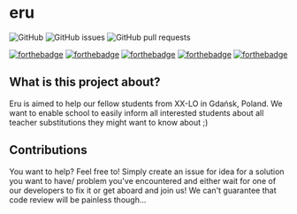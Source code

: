 # eru

![GitHub](https://img.shields.io/github/license/xxlo-devs/eru?style=for-the-badge)
![GitHub issues](https://img.shields.io/github/issues/xxlo-devs/eru?style=for-the-badge)
![GitHub pull requests](https://img.shields.io/github/issues-pr/xxlo-devs/eru?style=for-the-badge)

[![forthebadge](https://forthebadge.com/images/badges/check-it-out.svg)](https://forthebadge.com)
[![forthebadge](https://forthebadge.com/images/badges/built-with-love.svg)](https://forthebadge.com)
[![forthebadge](https://forthebadge.com/images/badges/built-by-developers.svg)](https://forthebadge.com)
[![forthebadge](https://forthebadge.com/images/badges/made-with-c-sharp.svg)](https://forthebadge.com)
[![forthebadge](https://forthebadge.com/images/badges/uses-git.svg)](https://forthebadge.com)

## What is this project about?

Eru is aimed to help our fellow students from XX-LO in Gdańsk, Poland. 
We want to enable school to easily inform all interested students about all teacher substitutions they might want to know about ;)

## Contributions

You want to help? Feel free to! Simply create an issue for idea for a solution you want to have/ problem you've encountered and either wait for one of our developers to fix it or get aboard and join us! We can't guarantee that code review will be painless though... 

